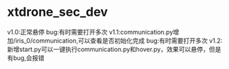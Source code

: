 # xtdrone_sec_dev
v1.0:正常悬停
     bug:有时需要打开多次
v1.1:communication.py增加/iris_0/communication,可以查看是否初始化完成
     bug:有时需要打开多次
v1.2:新增start.py可以一键执行communication.py和hover.py，效果可以悬停，但是有bug,会报错